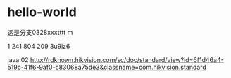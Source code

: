# hello-world
这是分支0328xxxtttt m


1 241 804 209
3u9iz6


java:02
http://rdknown.hikvision.com/sc/doc/standard/view?id=6f1d46a4-519c-41f6-9af0-c83068a75de3&classname=com.hikvision.standard

